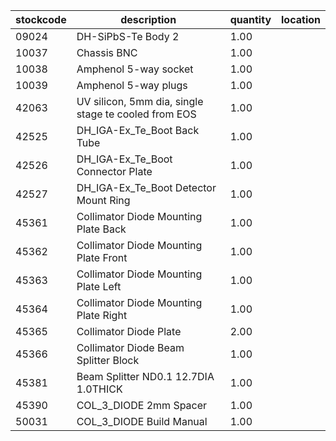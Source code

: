 |stockcode|description|quantity|location|
|---------|-----------|--------|--------|
|09024|DH-SiPbS-Te Body 2|1.00||
|10037|Chassis BNC|1.00||
|10038|Amphenol  5-way socket|1.00||
|10039|Amphenol 5-way plugs|1.00||
|42063|UV silicon, 5mm dia, single stage te cooled from EOS|1.00||
|42525|DH_IGA-Ex_Te_Boot Back Tube|1.00||
|42526|DH_IGA-Ex_Te_Boot Connector Plate|1.00||
|42527|DH_IGA-Ex_Te_Boot Detector Mount Ring|1.00||
|45361|Collimator Diode Mounting Plate Back|1.00||
|45362|Collimator Diode Mounting Plate Front|1.00||
|45363|Collimator Diode Mounting Plate Left|1.00||
|45364|Collimator Diode Mounting Plate Right|1.00||
|45365|Collimator Diode Plate|2.00||
|45366|Collimator Diode Beam Splitter Block|1.00||
|45381|Beam Splitter ND0.1 12.7DIA 1.0THICK|1.00||
|45390|COL_3_DIODE 2mm Spacer|1.00||
|50031|COL_3_DIODE Build Manual|1.00||
